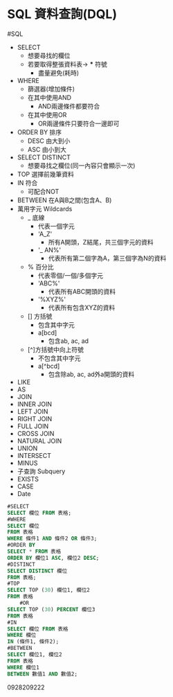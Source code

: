# SQL 資料查詢(DQL)
#SQL 
- SELECT
	- 想要尋找的欄位
	- 若要取得整張資料表-> **\*** 符號
		- 盡量避免(耗時)
- WHERE
	- 篩選器(增加條件)
	- 在其中使用AND
		- AND兩邊條件都要符合
	- 在其中使用OR
		- OR兩邊條件只要符合一邊即可
-  ORDER BY 排序
	- DESC 由大到小
	- ASC 由小到大
- SELECT DISTINCT
	-  想要尋找之欄位(同一內容只會顯示一次)
- TOP 選擇前幾筆資料
- IN 符合
	- 可配合NOT
- BETWEEN 在A與B之間(包含A、B)
- 萬用字元 Wildcards
	- _ 底線
		- 代表一個字元
		- 'A_Z'
			- 所有A開頭，Z結尾，共三個字元的資料
		- '_ AN%'
			- 代表所有第二個字為A，第三個字為N的資料
	- % 百分比
		- 代表零個/一個/多個字元
		- 'ABC%'
			- 代表所有ABC開頭的資料
		- '%XYZ%' 
			- 代表所有包含XYZ的資料 
	- [] 方括號 
		- 包含其中字元
		- a[bcd]
			- 包含ab, ac, ad 
	- [^]方括號中向上符號
		- 不包含其中字元
		- a\[^bcd\]
			- 包含除ab, ac, ad外a開頭的資料
- LIKE
- AS
- JOIN
- INNER JOIN
- LEFT JOIN
- RIGHT JOIN
- FULL JOIN
- CROSS JOIN
- NATURAL JOIN
- UNION
- INTERSECT
- MINUS
- 子查詢 Subquery
- EXISTS
- CASE
- Date
```SQL
#SELECT
SELECT 欄位 FROM 表格;
#WHERE
SELECT 欄位
FROM 表格
WHERE 條件1 AND 條件2 OR 條件3;
#ORDER BY
SELECT * FROM 表格
ORDER BY 欄位1 ASC, 欄位2 DESC;
#DISTINCT
SELECT DISTINCT 欄位 
FROM 表格;
#TOP
SELECT TOP (30) 欄位1, 欄位2
FROM 表格
	#OR
SELECT TOP (30) PERCENT 欄位3
FROM 表格
#IN
SELECT 欄位 FROM 表格
WHERE 欄位
IN (條件1, 條件2);
#BETWEEN
SELECT 欄位1, 欄位2
FROM 表格
WHERE 欄位1
BETWEEN 數值1 AND 數值2;
```

0928209222